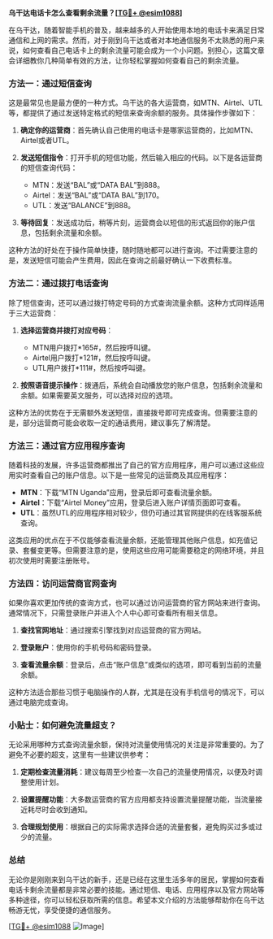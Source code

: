 **乌干达电话卡怎么查看剩余流量？[[TG💪+ @esim1088](https://t.me/s/esim1088)]**

在乌干达，随着智能手机的普及，越来越多的人开始使用本地的电话卡来满足日常通信和上网的需求。然而，对于刚到乌干达或者对本地通信服务不太熟悉的用户来说，如何查看自己电话卡上的剩余流量可能会成为一个小问题。别担心，这篇文章会详细教你几种简单有效的方法，让你轻松掌握如何查看自己的剩余流量。

### 方法一：通过短信查询

这是最常见也是最方便的一种方式。乌干达的各大运营商，如MTN、Airtel、UTL等，都提供了通过发送特定格式的短信来查询余额的服务。具体操作步骤如下：

1. **确定你的运营商**：首先确认自己使用的电话卡是哪家运营商的，比如MTN、Airtel或者UTL。
   
2. **发送短信指令**：打开手机的短信功能，然后输入相应的代码。以下是各运营商的短信查询代码：
   - MTN：发送“BAL”或“DATA BAL”到888。
   - Airtel：发送“BAL”或“DATA BAL”到170。
   - UTL：发送“BALANCE”到888。

3. **等待回复**：发送成功后，稍等片刻，运营商会以短信的形式返回你的账户信息，包括剩余流量和余额。

这种方法的好处在于操作简单快捷，随时随地都可以进行查询。不过需要注意的是，发送短信可能会产生费用，因此在查询之前最好确认一下收费标准。

### 方法二：通过拨打电话查询

除了短信查询，还可以通过拨打特定号码的方式查询流量余额。这种方式同样适用于三大运营商：

1. **选择运营商并拨打对应号码**：
   - MTN用户拨打*165#，然后按呼叫键。
   - Airtel用户拨打*121#，然后按呼叫键。
   - UTL用户拨打*111#，然后按呼叫键。

2. **按照语音提示操作**：拨通后，系统会自动播放您的账户信息，包括剩余流量和余额。如果需要英文服务，可以选择对应的选项。

这种方法的优势在于无需额外发送短信，直接拨号即可完成查询。但需要注意的是，部分运营商可能会收取一定的通话费用，建议事先了解清楚。

### 方法三：通过官方应用程序查询

随着科技的发展，许多运营商都推出了自己的官方应用程序，用户可以通过这些应用实时查看自己的账户信息。以下是一些常见的运营商及其应用程序：

- **MTN**：下载“MTN Uganda”应用，登录后即可查看流量余额。
- **Airtel**：下载“Airtel Money”应用，登录后进入账户详情页面即可查看。
- **UTL**：虽然UTL的应用程序相对较少，但仍可通过其官网提供的在线客服系统查询。

这类应用的优点在于不仅能够查看流量余额，还能管理其他账户信息，如充值记录、套餐变更等。但需要注意的是，使用这些应用可能需要稳定的网络环境，并且初次使用时需要注册账号。

### 方法四：访问运营商官网查询

如果你喜欢更加传统的查询方式，也可以通过访问运营商的官方网站来进行查询。通常情况下，只需登录账户并进入个人中心即可查看所有相关信息。

1. **查找官网地址**：通过搜索引擎找到对应运营商的官方网站。
   
2. **登录账户**：使用你的手机号码和密码登录。
   
3. **查看流量余额**：登录后，点击“账户信息”或类似的选项，即可看到当前的流量余额。

这种方法适合那些习惯于电脑操作的人群，尤其是在没有手机信号的情况下，可以通过电脑完成查询。

### 小贴士：如何避免流量超支？

无论采用哪种方式查询流量余额，保持对流量使用情况的关注是非常重要的。为了避免不必要的超支，这里有一些建议供参考：

1. **定期检查流量消耗**：建议每周至少检查一次自己的流量使用情况，以便及时调整使用计划。
   
2. **设置提醒功能**：大多数运营商的官方应用都支持设置流量提醒功能，当流量接近耗尽时会收到通知。
   
3. **合理规划使用**：根据自己的实际需求选择合适的流量套餐，避免购买过多或过少的流量。

### 总结

无论你是刚刚来到乌干达的新手，还是已经在这里生活多年的居民，掌握如何查看电话卡剩余流量都是非常必要的技能。通过短信、电话、应用程序以及官方网站等多种途径，你可以轻松获取所需的信息。希望本文介绍的方法能够帮助你在乌干达畅游无忧，享受便捷的通信服务。

[[TG💪+ @esim1088](https://t.me/s/esim1088) ![Image](https://i.postimg.cc/4NQfJmqS/Snipaste-2025-05-13-00-14-12.png)]